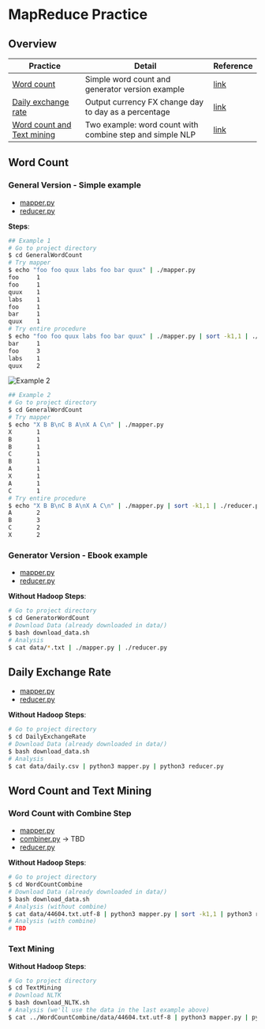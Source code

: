 # MapReduce Practice

## Overview

Practice|Detail|Reference
--------|------|---------
[Word count](#Word-Count)|Simple word count and generator version example|[link](https://www.michael-noll.com/tutorials/writing-an-hadoop-mapreduce-program-in-python/)
[Daily exchange rate](#Daily-Exchange-Rate)|Output currency FX change day to day as a percentage|[link](https://medium.com/@rrfd/your-first-map-reduce-using-hadoop-with-python-and-osx-ca3b6f3dfe78)
[Word count and Text mining](#Word-Count-and-Text-Mining)|Two example: word count with combine step and simple NLP|[link](https://researchcomputing.princeton.edu/computational-hardware/hadoop/mapred-tut)

## Word Count

### General Version - Simple example

* [mapper.py](GeneralWordCount/mapper.py)
* [reducer.py](GeneralWordCount/reducer.py)

**Steps**:

```sh
## Example 1
# Go to project directory
$ cd GeneralWordCount
# Try mapper
$ echo "foo foo quux labs foo bar quux" | ./mapper.py
foo     1
foo     1
quux    1
labs    1
foo     1
bar     1
quux    1
# Try entire procedure
$ echo "foo foo quux labs foo bar quux" | ./mapper.py | sort -k1,1 | ./reducer.py
bar     1
foo     3
labs    1
quux    2
```

![Example 2](https://cdn-images-1.medium.com/max/800/0*it9fFvZ5h2eFL2e3.jpg)

```sh
## Example 2
# Go to project directory
$ cd GeneralWordCount
# Try mapper
$ echo "X B B\nC B A\nX A C\n" | ./mapper.py
X       1
B       1
B       1
C       1
B       1
A       1
X       1
A       1
C       1
# Try entire procedure
$ echo "X B B\nC B A\nX A C\n" | ./mapper.py | sort -k1,1 | ./reducer.py
A       2
B       3
C       2
X       2
```

### Generator Version - Ebook example

* [mapper.py](GeneratorWordCount/mapper.py)
* [reducer.py](GeneratorWordCount/reducer.py)

**Without Hadoop Steps**:

```sh
# Go to project directory
$ cd GeneratorWordCount
# Download Data (already downloaded in data/)
$ bash download_data.sh
# Analysis
$ cat data/*.txt | ./mapper.py | ./reducer.py
```

## Daily Exchange Rate

* [mapper.py](DailyExchangeRate/mapper.py)
* [reducer.py](DailyExchangeRate/reducer.py)

**Without Hadoop Steps**:

```sh
# Go to project directory
$ cd DailyExchangeRate
# Download Data (already downloaded in data/)
$ bash download_data.sh
# Analysis
$ cat data/daily.csv | python3 mapper.py | python3 reducer.py
```

## Word Count and Text Mining

### Word Count with Combine Step

* [mapper.py](WordCountCombine/mapper.py)
* [combiner.py](WordCountCombine/reducer.py) -> TBD
* [reducer.py](WordCountCombine/reducer.py)

**Without Hadoop Steps**:

```sh
# Go to project directory
$ cd WordCountCombine
# Download Data (already downloaded in data/)
$ bash download_data.sh
# Analysis (without combine)
$ cat data/44604.txt.utf-8 | python3 mapper.py | sort -k1,1 | python3 reducer.py
# Analysis (with combine)
# TBD
```

### Text Mining

**Without Hadoop Steps**:

```sh
# Go to project directory
$ cd TextMining
# Download NLTK
$ bash download_NLTK.sh
# Analysis (we'll use the data in the last example above)
$ cat ../WordCountCombine/data/44604.txt.utf-8 | python3 mapper.py | python3 reducer.py
```
